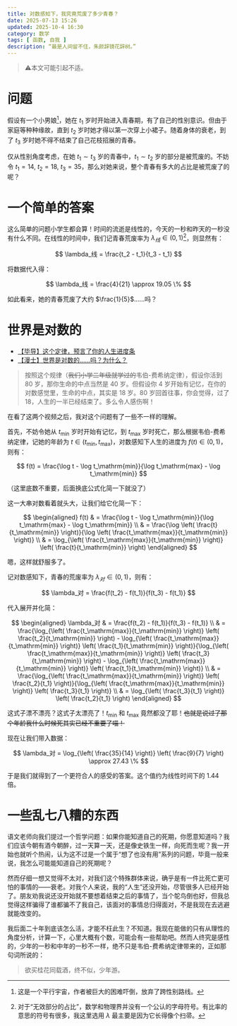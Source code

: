 ```yaml
---
title: 对数感知下，我究竟荒废了多少青春？
date: 2025-07-13 15:26
updated: 2025-10-4 16:30
category: 数学
tags: [ 函数, 自我 ]
description: “最是人间留不住，朱颜辞镜花辞树。”
---
```


> ⚠️本文可能引起不适。

# 问题

假设有一个小男娘[^补]，她在 $t_1$ 岁时开始进入青春期，有了自己的性别意识。但由于家庭等种种缘故，直到 $t_2$ 岁时她才得以第一次穿上小裙子。随着身体的衰老，到了 $t_3$ 岁时她不得不结束了自己花枝招展的青春。

仅从性别角度考虑，在她 $t_1 \sim t_3$ 岁的青春中，$t_1 \sim t_2$ 岁的部分是被荒废的。不妨令 $t_1 = 14, \ t_2 = 18, \ t_3 = 35$，那么对她来说，整个青春有多大的占比是被荒废了的呢？

# 一个简单的答案

这么简单的问题小学生都会算！时间的流逝是线性的，今天的一秒和昨天的一秒没有什么不同。在线性的时间中，我们记青春荒废率为 $\lambda_线 \in (0, 1)$[^1]，则显然有：

$$
\lambda_线 = \frac{t_2 - t_1}{t_3 - t_1}
$$

将数据代入得：

$$
\lambda_线 = \frac{4}{21} \approx 19.05 \%
$$

如此看来，她的青春荒废了大约 $\frac{1}{5}$……吗？

# 世界是对数的

- [【毕导】这个定律，预言了你的人生进度条](https://www.bilibili.com/video/BV1VrVSz1Eme)
- [【漫士】世界是对数的……吗？为什么？](https://www.bilibili.com/video/BV15kj4z4Eju)

> 按照这个规律（~~我们小学二年级就学过的~~韦伯-费希纳定律），假设你活到 80 岁，那你生命的中点当然是 40 岁。但假设你 4 岁开始有记忆，在你的对数感觉里，生命的中点，其实是 18 岁。80 岁回首往事，你会觉得，过了 18，人生的一半已经结束了。多么令人感伤啊！

在看了这两个视频之后，我对这个问题有了一些不一样的理解。

首先，不妨令她从 $t_\mathrm{min}$ 岁时开始有记忆，到 $t_\mathrm{max}$ 岁时死亡，那么根据韦伯-费希纳定律，记她的年龄为 $t \in (t_\mathrm{min}, t_\mathrm{max})$，对数感知下人生的进度为 $f(t) \in (0, 1)$，则有：

$$
f(t) = \frac{\log t - \log t_\mathrm{min}}{\log t_\mathrm{max} - \log t_\mathrm{min}}
$$

（这里底数不重要，后面换底公式化简一下就没了）

这一大串对数看着就头大，让我们给它化简一下：

$$
\begin{aligned}
f(t) & = \frac{\log t - \log t_\mathrm{min}}{\log t_\mathrm{max} - \log t_\mathrm{min}} \\
& = \frac{\log \left( \frac{t}{t_\mathrm{min}} \right)}{\log \left( \frac{t_\mathrm{max}}{t_\mathrm{min}} \right)} \\
& = \log_{\left( \frac{t_\mathrm{max}}{t_\mathrm{min}} \right)} \left( \frac{t}{t_\mathrm{min}} \right)
\end{aligned}
$$

嗯，这样就舒服多了。

记对数感知下，青春的荒废率为 $\lambda_对 \in (0, 1)$，则有：

$$
\lambda_对 = \frac{f(t_2) - f(t_1)}{f(t_3) - f(t_1)}
$$

代入展开并化简：

$$
\begin{aligned}
\lambda_对 & = \frac{f(t_2) - f(t_1)}{f(t_3) - f(t_1)} \\
& = \frac{\log_{\left( \frac{t_\mathrm{max}}{t_\mathrm{min}} \right)} \left( \frac{t_2}{t_\mathrm{min}} \right) - \log_{\left( \frac{t_\mathrm{max}}{t_\mathrm{min}} \right)} \left( \frac{t_1}{t_\mathrm{min}} \right)}{\log_{\left( \frac{t_\mathrm{max}}{t_\mathrm{min}} \right)} \left( \frac{t_3}{t_\mathrm{min}} \right) - \log_{\left( \frac{t_\mathrm{max}}{t_\mathrm{min}} \right)} \left( \frac{t_1}{t_\mathrm{min}} \right)} \\
& = \frac{\log_{\left( \frac{t_\mathrm{max}}{t_\mathrm{min}} \right)} \left( \frac{t_2}{t_1} \right)}{\log_{\left( \frac{t_\mathrm{max}}{t_\mathrm{min}} \right)} \left( \frac{t_3}{t_1} \right)} \\
& = \log_{\left( \frac{t_3}{t_1} \right)} \left( \frac{t_2}{t_1} \right)
\end{aligned}
$$

这式子漂不漂亮？这式子太漂亮了！$t_\mathrm{min}$ 和 $t_\mathrm{max}$ 竟然都没了耶！~~也就是说过了那个年龄我什么时候死其实已经不重要了喵！~~

现在让我们带入数据：

$$
\lambda_对 = \log_{\left( \frac{35}{14} \right)} \left( \frac{9}{7} \right) \approx 27.43 \%
$$

于是我们就得到了一个更符合人的感受的答案。这个值约为线性时间下的 1.44 倍。

# 一些乱七八糟的东西

语文老师向我们提过一个哲学问题：如果你能知道自己的死期，你愿意知道吗？我们应该今朝有酒今朝醉，过一天算一天，还是像史铁生一样，向死而生呢？我一开始也就听个热闹，认为这不过是一个属于“想了也没有用”系列的问题，毕竟一般来说，我怎么可能能知道自己的死期呢？

然而仔细一想又觉得不太对，对我们这个特殊群体来说，确乎是有一件比死亡更可怕的事情的——衰老。对我个人来说，我的“人生”还没开始，尽管很多人已经开始了。朋友劝我说还没开始就不要想着结束之后的事情了，当个鸵鸟倒也好，但我总觉得这样骗得了谁都骗不了我自己，该面对的事情总归得面对，不是我现在去逃避就能改变的。

我后面二十年到底该怎么活，才能不枉此生？不知道。我现在能做的只有从理性的角度分析，计算一下，心里大概有个数，可能会有一些帮助吧。然而人终究是感性的，少年的一秒和中年的一秒不一样，绝不只是韦伯-费希纳定律带来的，正如那句词所说的：

> 欲买桂花同载酒，终不似，少年游。

[^1]: 对于“无效部分的占比”，数学和物理界并没有一个公认的字母符号。有比率的意思的符号有很多，我这里选用 $\lambda$ 最主要是因为它长得像个扫帚。
[^补]: 这是一个平行宇宙，作者被巨大的困难吓倒，放弃了跨性别路线。
